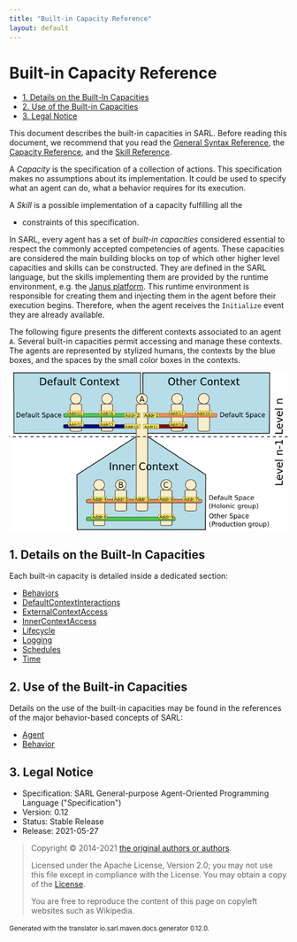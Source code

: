 ```yaml
---
title: "Built-in Capacity Reference"
layout: default
---
```


# Built-in Capacity Reference


<ul class="page_outline" id="page_outline">

<li><a href="#1-details-on-the-built-in-capacities">1. Details on the Built-In Capacities</a></li>
<li><a href="#2-use-of-the-built-in-capacities">2. Use of the Built-in Capacities</a></li>
<li><a href="#3-legal-notice">3. Legal Notice</a></li>

</ul>


This document describes the built-in capacities in SARL.
Before reading this document, we recommend that you read
the [General Syntax Reference](./GeneralSyntax.html), the [Capacity Reference](./Capacity.html),
and the [Skill Reference](./Skill.html).

A *Capacity* is the specification of a collection of actions. This specification makes no assumptions about
its implementation. It could be used to specify what an agent can do, what a behavior requires for its execution.

A *Skill* is a possible implementation of a capacity fulfilling all the 
 * constraints of this specification.

In SARL, every agent has a set of *built-in capacities* considered essential 
to respect the commonly accepted competencies of agents.
These capacities are considered the main building blocks on top of which other 
higher level capacities and skills can be constructed.
They are defined in the SARL language, but the skills implementing them are provided 
by the runtime environment, e.g. the [Janus platform](http://www.janusproject.io).
This runtime environment is responsible for creating them and injecting them in 
the agent before their execution begins.
Therefore, when the agent receives the `Initialize` event they are
already available.

The following figure presents the different contexts associated to an agent `A`.
Several built-in capacities permit accessing and manage these contexts.
The agents are represented by stylized humans, the contexts by the blue boxes,
and the spaces by the small color boxes in the contexts.

![Contexts](./contexts.png)


## 1. Details on the Built-In Capacities

Each built-in capacity is detailed inside a dedicated section:

* [Behaviors](./bic/Behaviors.html)
* [DefaultContextInteractions](./bic/DefaultContextInteractions.html)
* [ExternalContextAccess](./bic/ExternalContextAccess.html)
* [InnerContextAccess](./bic/InnerContextAccess.html)
* [Lifecycle](./bic/Lifecycle.html)
* [Logging](./bic/Logging.html)
* [Schedules](./bic/Schedules.html)
* [Time](./bic/Time.html)


## 2. Use of the Built-in Capacities

Details on the use of the built-in capacities may be found in the references of the major
behavior-based concepts of SARL:

* [Agent](./Agent.html)
* [Behavior](./Behavior.html)



## 3. Legal Notice

* Specification: SARL General-purpose Agent-Oriented Programming Language ("Specification")
* Version: 0.12
* Status: Stable Release
* Release: 2021-05-27

> Copyright &copy; 2014-2021 [the original authors or authors](http://www.sarl.io/about/index.html).
>
> Licensed under the Apache License, Version 2.0;
> you may not use this file except in compliance with the License.
> You may obtain a copy of the [License](http://www.apache.org/licenses/LICENSE-2.0).
>
> You are free to reproduce the content of this page on copyleft websites such as Wikipedia.

<small>Generated with the translator io.sarl.maven.docs.generator 0.12.0.</small>
